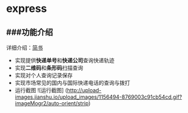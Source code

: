 # express

###功能介绍
-------------------------------
详细介绍：[简书](http://www.jianshu.com/p/7c5031b60b09)
* 实现提供<b>快递单号</b>和<b>快递公司</b>查询快递轨迹
* 实现<b>二维码</b>和<b>条形码</b>扫描查询
* 实现对个人查询记录保存
* 实现市场常见的国内与国际快递电话的查询与拨打
* 运行截图
![运行截图]
(http://upload-images.jianshu.io/upload_images/1156494-8769003c91cb54cd.gif?imageMogr2/auto-orient/strip)
